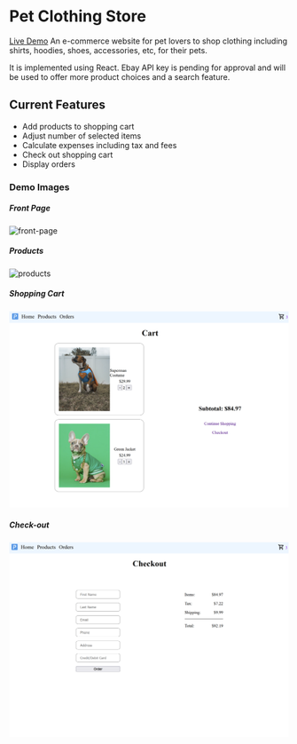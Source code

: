 # Pet Clothing Store

[Live Demo](https://lkong01.github.io/shopping/)
An e-commerce website for pet lovers to shop clothing including shirts, hoodies, shoes, accessories, etc, for their pets.

It is implemented using React. Ebay API key is pending for approval and will be used to offer more product choices and a search feature.

## Current Features

- Add products to shopping cart
- Adjust number of selected items
- Calculate expenses including tax and fees
- Check out shopping cart
- Display orders

### Demo Images

##### Front Page

<img src="./src/images/frontpage.png" alt="front-page" width=600/>

##### Products

<img src="./src/images/products.png" alt="products" width=600/>

##### Shopping Cart

<img src="./src/images/shopping-cart.png" alt="shopping-cart" width=600/>

##### Check-out

<img src="./src/images/checkout.png" alt="checkout" width=600/>
